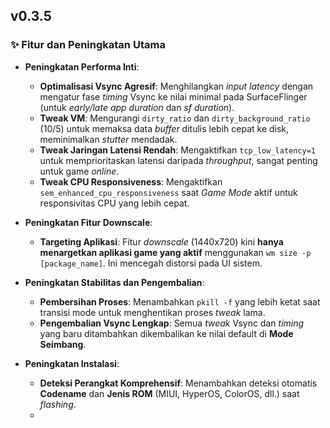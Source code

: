 ## v0.3.5

### ✨ Fitur dan Peningkatan Utama

* **Peningkatan Performa Inti**:
    * **Optimalisasi Vsync Agresif**: Menghilangkan *input latency* dengan mengatur fase *timing* Vsync ke nilai minimal pada SurfaceFlinger (untuk *early/late app duration* dan *sf duration*).
    * **Tweak VM**: Mengurangi `dirty_ratio` dan `dirty_background_ratio` (10/5) untuk memaksa data *buffer* ditulis lebih cepat ke disk, meminimalkan *stutter* mendadak.
    * **Tweak Jaringan Latensi Rendah**: Mengaktifkan `tcp_low_latency=1` untuk memprioritaskan latensi daripada *throughput*, sangat penting untuk game *online*.
    * **Tweak CPU Responsiveness**: Mengaktifkan `sem_enhanced_cpu_responsiveness` saat *Game Mode* aktif untuk responsivitas CPU yang lebih cepat.

* **Peningkatan Fitur Downscale**:
    * **Targeting Aplikasi**: Fitur *downscale* (1440x720) kini **hanya menargetkan aplikasi game yang aktif** menggunakan `wm size -p [package_name]`. Ini mencegah distorsi pada UI sistem.

* **Peningkatan Stabilitas dan Pengembalian**:
    * **Pembersihan Proses**: Menambahkan `pkill -f` yang lebih ketat saat transisi mode untuk menghentikan proses *tweak* lama.
    * **Pengembalian Vsync Lengkap**: Semua *tweak* Vsync dan *timing* yang baru ditambahkan dikembalikan ke nilai default di **Mode Seimbang**.

* **Peningkatan Instalasi**:
    * **Deteksi Perangkat Komprehensif**: Menambahkan deteksi otomatis **Codename** dan **Jenis ROM** (MIUI, HyperOS, ColorOS, dll.) saat *flashing*.
    * 
